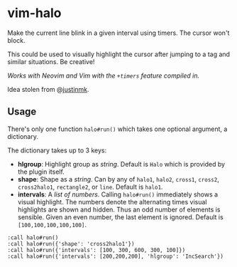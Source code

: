 # vim-halo

Make the current line blink in a given interval using timers. The cursor won't
block.

This could be used to visually highlight the cursor after jumping to a tag and
similar situations. Be creative!

_Works with Neovim and Vim with the `+timers` feature compiled in._

Idea stolen from @[justinmk](https://github.com/justinmk).

## Usage

There's only one function `halo#run()` which takes one optional argument, a
dictionary.

The dictionary takes up to 3 keys:

- **hlgroup**: Highlight group as *string*. Default is `Halo` which is provided
  by the plugin itself.
- **shape**: Shape as a *string*. Can by any of `halo1`, `halo2`, `cross1`,
  `cross2`, `cross2halo1`, `rectangle2`, or `line`. Default is `halo1`.
- **intervals**: A *list of numbers*. Calling `halo#run()` immediately shows a
  visual highlight. The numbers denote the alternating times visual highlights
  are shown and hidden. Thus an odd number of elements is sensible. Given an
  even number, the last element is ignored. Default is `[100,100,100,100,100]`.

```
:call halo#run()
:call halo#run({'shape': 'cross2halo1'})
:call halo#run({'intervals': [100, 300, 600, 300, 100]})
:call halo#run({'intervals': [200,200,200], 'hlgroup': 'IncSearch'})
```
